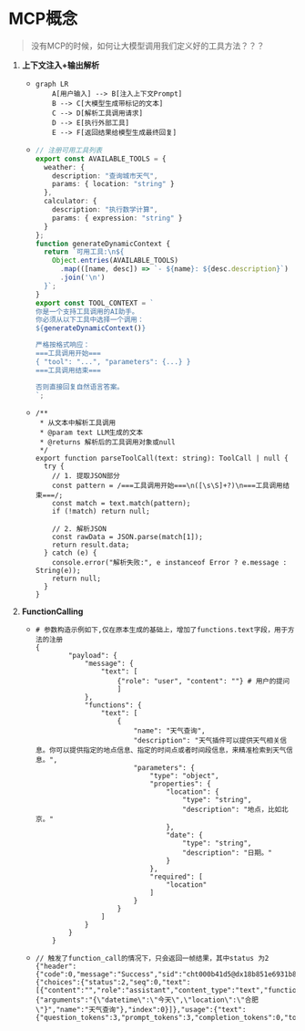 # MCP概念

> 没有MCP的时候，如何让大模型调用我们定义好的工具方法？？？

1. **上下文注入+输出解析**

   - ```
     graph LR
         A[用户输入] --> B[注入上下文Prompt]
         B --> C[大模型生成带标记的文本]
         C --> D[解析工具调用请求]
         D --> E[执行外部工具]
         E --> F[返回结果给模型生成最终回复]
     ```

   - ```typescript
     // 注册可用工具列表
     export const AVAILABLE_TOOLS = {
       weather: {
         description: "查询城市天气",
         params: { location: "string" }
       },
       calculator: {
         description: "执行数学计算",
         params: { expression: "string" }
       }
     };
     function generateDynamicContext {
       return `可用工具:\n${
         Object.entries(AVAILABLE_TOOLS)
           .map(([name, desc]) => `- ${name}: ${desc.description}`)
           .join('\n')
       }`;
     }
     export const TOOL_CONTEXT = `
     你是一个支持工具调用的AI助手。
     你必须从以下工具中选择一个调用：
     ${generateDynamicContext()}
     
     严格按格式响应：
     ===工具调用开始===
     { "tool": "...", "parameters": {...} }
     ===工具调用结束===
     
     否则直接回复自然语言答案。
     `;
     
     ```

   - ```
     /**
      * 从文本中解析工具调用
      * @param text LLM生成的文本
      * @returns 解析后的工具调用对象或null
      */
     export function parseToolCall(text: string): ToolCall | null {
       try {
         // 1. 提取JSON部分
         const pattern = /===工具调用开始===\n([\s\S]+?)\n===工具调用结束===/;
         const match = text.match(pattern);
         if (!match) return null;
     
         // 2. 解析JSON
         const rawData = JSON.parse(match[1]);
         return result.data;
       } catch (e) {
         console.error("解析失败:", e instanceof Error ? e.message : String(e));
         return null;
       }
     }
     ```

     

2. **FunctionCalling**

   - ```
     # 参数构造示例如下,仅在原本生成的基础上，增加了functions.text字段，用于方法的注册
     {
             "payload": {
                 "message": {
                     "text": [
                         {"role": "user", "content": ""} # 用户的提问
                         ]
                 },
                 "functions": {
                     "text": [
                         {
                             "name": "天气查询",
                             "description": "天气插件可以提供天气相关信息。你可以提供指定的地点信息、指定的时间点或者时间段信息，来精准检索到天气信息。",
                             "parameters": {
                                 "type": "object",
                                 "properties": {
                                     "location": {
                                         "type": "string",
                                         "description": "地点，比如北京。"
                                     },
                                     "date": {
                                         "type": "string",
                                         "description": "日期。"
                                     }
                                 },
                                 "required": [
                                     "location"
                                 ]
                             }
                         }
                     ]
                 }
             }
         }
     ```

   - ```
     // 触发了function_call的情况下，只会返回一帧结果，其中status 为2
     {"header":{"code":0,"message":"Success","sid":"cht000b41d5@dx18b851e6931b894550","status":2},"payload":{"choices":{"status":2,"seq":0,"text":[{"content":"","role":"assistant","content_type":"text","function_call":{"arguments":"{\"datetime\":\"今天\",\"location\":\"合肥\"}","name":"天气查询"},"index":0}]},"usage":{"text":{"question_tokens":3,"prompt_tokens":3,"completion_tokens":0,"total_tokens":3}}}}
     ```

     

